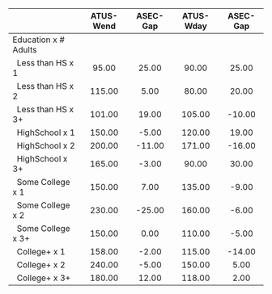 
|                      |    ATUS-Wend |     ASEC-Gap |    ATUS-Wday |     ASEC-Gap |
| -------------------- | :----------: | :----------: | :----------: | :----------: |
| Education x # Adults |              |              |              |              |
| &nbsp;&nbsp;Less than HS x 1 |        95.00 |        25.00 |        90.00 |        25.00 |
| &nbsp;&nbsp;Less than HS x 2 |       115.00 |         5.00 |        80.00 |        20.00 |
| &nbsp;&nbsp;Less than HS x 3+ |       101.00 |        19.00 |       105.00 |       -10.00 |
| &nbsp;&nbsp;HighSchool x 1 |       150.00 |        -5.00 |       120.00 |        19.00 |
| &nbsp;&nbsp;HighSchool x 2 |       200.00 |       -11.00 |       171.00 |       -16.00 |
| &nbsp;&nbsp;HighSchool x 3+ |       165.00 |        -3.00 |        90.00 |        30.00 |
| &nbsp;&nbsp;Some College x 1 |       150.00 |         7.00 |       135.00 |        -9.00 |
| &nbsp;&nbsp;Some College x 2 |       230.00 |       -25.00 |       160.00 |        -6.00 |
| &nbsp;&nbsp;Some College x 3+ |       150.00 |         0.00 |       110.00 |        -5.00 |
| &nbsp;&nbsp;College+ x 1 |       158.00 |        -2.00 |       115.00 |       -14.00 |
| &nbsp;&nbsp;College+ x 2 |       240.00 |        -5.00 |       150.00 |         5.00 |
| &nbsp;&nbsp;College+ x 3+ |       180.00 |        12.00 |       118.00 |         2.00 |

